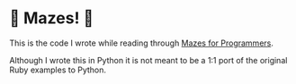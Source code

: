 # :rocket: Mazes! :rocket:
This is the code I wrote while reading through [Mazes for Programmers](https://pragprog.com/book/jbmaze/mazes-for-programmers).

Although I wrote this in Python it is not meant to be a 1:1 port of the original Ruby examples to Python.

